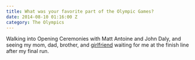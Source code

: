 ```yaml
---
title: What was your favorite part of the Olympic Games?
date: 2014-08-10 01:16:00 Z
category: The Olympics
---
```


Walking into Opening Ceremonies with Matt Antoine and John Daly, and seeing my mom, dad, brother, and [girlfriend](http://www.morgantracey.us) waiting for me at the finish line after my final run.
